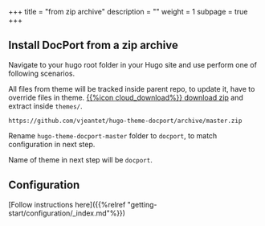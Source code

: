 +++
title = "from zip archive"
description = ""
weight = 1
subpage = true 
+++

## Install DocPort from a zip archive

Navigate to your hugo root folder in your Hugo site and use perform one of following scenarios.

All files from theme will be tracked inside parent repo, to update it, have to override files in theme. [{{%icon cloud_download%}} download zip](https://github.com/vjeantet/hugo-theme-docport/archive/master.zip) and extract inside `themes/`.

```
https://github.com/vjeantet/hugo-theme-docport/archive/master.zip
```

Rename `hugo-theme-docport-master` folder to `docport`, to match configuration in next step.

Name of theme in next step will be `docport`.

## Configuration

[Follow instructions here]({{%relref "getting-start/configuration/_index.md"%}})
